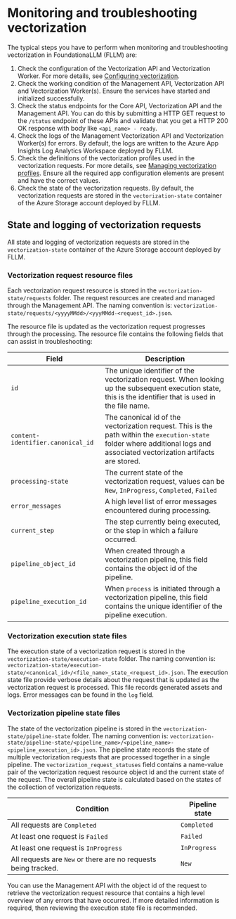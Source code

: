 # Monitoring and troubleshooting vectorization

The typical steps you have to perform when monitoring and troubleshooting vectorization in FoundationaLLM (FLLM) are:

1. Check the configuration of the Vectorization API and Vectorization Worker. For more details, see [Configuring vectorization](vectorization-configuration.md).
2. Check the working condition of the Management API, Vectorization API and Vectorization Worker(s). Ensure the services have started and initialized successfully.
3. Check the status endpoints for the Core API, Vectorization API and the Management API. You can do this by submitting a HTTP GET request to the `/status` endpoint of these APIs and validate that you get a HTTP 200 OK response with body like `<api_name> - ready`.
4. Check the logs of the Management Vectorization API and Vectorization Worker(s) for errors. By default, the logs are written to the Azure App Insights Log Analytics Workspace deployed by FLLM.
5. Check the definitions of the vectorization profiles used in the vectorization requests. For more details, see [Managing vectorization profiles](vectorization-profiles.md). Ensure all the required app configuration elements are present and have the correct values.
6. Check the state of the vectorization requests. By default, the vectorization requests are stored in the `vectorization-state` container of the Azure Storage account deployed by FLLM.

## State and logging of vectorization requests

All state and logging of vectorization requests are stored in the `vectorization-state` container of the Azure Storage account deployed by FLLM.

### Vectorization request resource files

Each vectorization request resource is stored in the `vectorization-state/requests` folder. The request resources are created and managed through the Management API. The naming convention is: `vectorization-state/requests/<yyyyMMdd>/<yyyMMdd-<request_id>.json`.

The resource file is updated as the vectorization request progresses through the processing. The resource file contains the following fields that can assist in troubleshooting:

| Field | Description |
| --- | --- |
| `id` | The unique identifier of the vectorization request. When looking up the subsequent execution state, this is the identifier that is used in the file name. |
| `content-identifier.canonical_id` | The canonical id of the vectorization request. This is the path within the `execution-state` folder where additional logs and associated vectorization artifacts are stored. |
| `processing-state` | The current state of the vectorization request, values can be `New`, `InProgress`, `Completed`, `Failed` |
| `error_messages` | A high level list of error messages encountered during processing. |
| `current_step` | The step currently being executed, or the step in which a failure occurred. |
| `pipeline_object_id` | When created through a vectorization pipeline, this field contains the object id of the pipeline. |
| `pipeline_execution_id` | When `process` is initiated through a vectorization pipeline, this field contains the unique identifier of the pipeline execution. |

### Vectorization execution state files

The execution state of a vectorization request is stored in the `vectorization-state/execution-state` folder. The naming convention is: `vectorization-state/execution-state/<canonical_id>/<file_name>_state_<request_id>.json`. The execution state file provide verbose details about the request that is updated as the vectorization request is processed. This file records generated assets and logs. Error messages can be found in the `log` field.

### Vectorization pipeline state files

The state of the vectorization pipeline is stored in the `vectorization-state/pipeline-state` folder. The naming convention is: `vectorization-state/pipeline-state/<pipeline_name>/<pipeline_name>-<pipeline_execution_id>.json`. The pipeline state records the state of multiple vectorization requests that are processed together in a single pipeline. The `vectorization_request_statuses` field contains a name-value pair of the vectorization request resource object id and the current state of the request. The overall pipeline state is calculated based on the states of the collection of vectorization requests.

| Condition | Pipeline state |
| --- | --- |
| All requests are `Completed` | `Completed` |
| At least one request is `Failed` | `Failed` |
| At least one request is `InProgress` | `InProgress` |
| All requests are `New` or there are no requests being tracked. | `New` |

You can use the Management API with the object id of the request to retrieve the vectorization request resource that contains a high level overview of any errors that have occurred. If more detailed information is required, then reviewing the execution state file is recommended.
